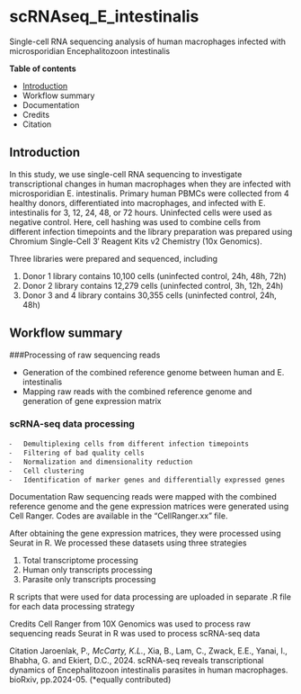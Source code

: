 # scRNAseq_E_intestinalis

Single-cell RNA sequencing analysis of human macrophages infected with microsporidian Encephalitozoon intestinalis

**Table of contents**

- [Introduction](https://github.com/pjaroenlak/scRNAseq_E_intestinalis/edit/main/README.md#introduction)
- Workflow summary
- Documentation
- Credits
- Citation

## Introduction
In this study, we use single-cell RNA sequencing to investigate transcriptional changes in human macrophages when they are infected with microsporidian E. intestinalis. Primary human PBMCs were collected from 4 healthy donors, differentiated into macrophages, and infected with E. intestinalis for 3, 12, 24, 48, or 72 hours. Uninfected cells were used as negative control. Here, cell hashing was used to combine cells from different infection timepoints and the library preparation was prepared using Chromium Single-Cell 3′ Reagent Kits v2 Chemistry (10x Genomics).

Three libraries were prepared and sequenced, including
1. Donor 1 library contains 10,100 cells (uninfected control, 24h, 48h, 72h)
2. Donor 2 library contains 12,279 cells (uninfected control, 3h, 12h, 24h)
3. Donor 3 and 4 library contains 30,355 cells (uninfected control, 24h, 48h)

## Workflow summary
###Processing of raw sequencing reads

- Generation of the combined reference genome between human and E. intestinalis
- Mapping raw reads with the combined reference genome and generation of gene expression matrix

### scRNA-seq data processing
	⁃	Demultiplexing cells from different infection timepoints
	⁃	Filtering of bad quality cells
	⁃	Normalization and dimensionality reduction
	⁃	Cell clustering
	⁃	Identification of marker genes and differentially expressed genes

Documentation
Raw sequencing reads were mapped with the combined reference genome and the gene expression matrices were generated using Cell Ranger. Codes are available in the “CellRanger.xx” file.

After obtaining the gene expression matrices, they were processed using Seurat in R. We processed these datasets using three strategies
1. Total transcriptome processing
2. Human only transcripts processing
3. Parasite only transcripts processing

R scripts that were used for data processing are uploaded in separate .R file for each data processing strategy

Credits
Cell Ranger from 10X Genomics was used to process raw sequencing reads
Seurat in R was used to process scRNA-seq data

Citation
Jaroenlak, P.*, McCarty, K.L.*, Xia, B., Lam, C., Zwack, E.E., Yanai, I., Bhabha, G. and Ekiert, D.C., 2024. scRNA-seq reveals transcriptional dynamics of Encephalitozoon intestinalis parasites in human macrophages. bioRxiv, pp.2024-05. (*equally contributed)
